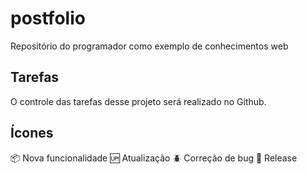 # postfolio

Repositório do programador como exemplo de conhecimentos web

## Tarefas

O controle das tarefas desse projeto será realizado no Github.

## Ícones

:package: Nova funcionalidade
:up: Atualização
:beetle: Correção de bug
:checkered_flag: Release
